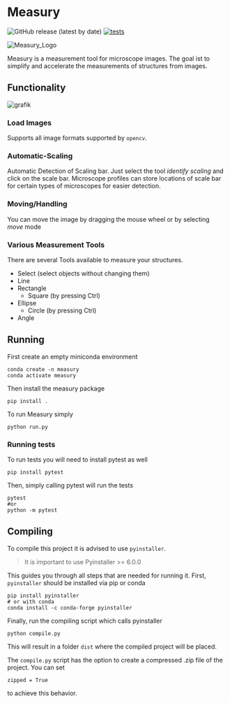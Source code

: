 # Measury


![GitHub release (latest by date)](https://img.shields.io/github/v/release/ullmannJan/measury)
[![tests](https://github.com/ullmannJan/measury/actions/workflows/pytest.yml/badge.svg)](https://github.com/ullmannJan/measury/actions/workflows/pytest.yml)



![Measury_Logo](img/logo/tape_measure_128.ico)

Measury is a measurement tool for microscope images. The goal ist to simplify and accelerate the measurements of structures from images.

## Functionality

<!-- Add image of program -->
![grafik](https://github.com/ullmannJan/measury/assets/102742052/44ee3b11-9188-4198-8e00-994649d147e1)


### Load Images
Supports all image formats supported by ```opencv```.

### Automatic-Scaling
Automatic Detection of Scaling bar. Just select the tool *identify scaling* and click on the scale bar. 
Microscope profiles can store locations of scale bar for certain types of microscopes for easier detection.

### Moving/Handling
You can move the image by dragging the mouse wheel or by selecting *move* mode

### Various Measurement Tools
There are several Tools available to measure your structures.

- Select (select objects without changing them)
- Line
- Rectangle
    - Square (by pressing Ctrl)
- Ellipse
    - Circle (by pressing Ctrl)
- Angle

## Running

First create an empty miniconda environment

    conda create -n measury
    conda activate measury

Then install the measury package

    pip install .

To run Measury simply 

    python run.py

### Running tests

To run tests you will need to install pytest as well

    pip install pytest

Then, simply calling pytest will run the tests

    pytest     
    #or
    python -m pytest


## Compiling

To compile this project it is advised to use ```pyinstaller```. 
> It is important to use Pyinstaller >= 6.0.0

This guides you through all steps that are needed for running it.
First, ```pyinstaller``` should be installed via pip or conda

    pip install pyinstaller 
    # or with conda
    conda install -c conda-forge pyinstaller

Finally, run the compiling script which calls pyinstaller

    python compile.py

This will result in a folder ```dist``` where the compiled project will be placed.

The ```compile.py``` script has the option to create a compressed .zip file of the project. You can set 

    zipped = True

to achieve this behavior.

